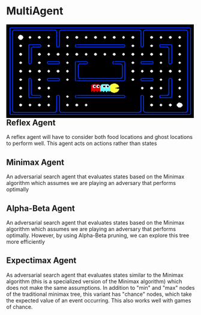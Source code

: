 # MultiAgent
<a href="url"><img src="https://raw.githubusercontent.com/bayoumi17m/PacMan_AI/master/multiagent/imgs/pacman_multi_agent.png" align="left" height="250" width="500" ></a></br>
## Reflex Agent
A reflex agent will have to consider both food locations and ghost locations
to perform well. This agent acts on actions rather than states
## Minimax Agent
An adversarial search agent that evaluates states based on the Minimax algorithm
which assumes we are playing an adversary that performs optimally
## Alpha-Beta Agent
An adversarial search agent that evaluates states based on the Minimax algorithm
which assumes we are playing an adversary that performs optimally. However, by
using Alpha-Beta pruning, we can explore this tree more efficiently
## Expectimax Agent
As adversarial search agent that evaluates states similar to the Minimax
algorithm (this is a specialized version of the Minimax algorithm) which does
not make the same assumptions. In addition to "min" and "max" nodes of the
traditional minimax tree, this variant has "chance" nodes, which take the
expected value of an event occurring. This also works well with games of chance.
